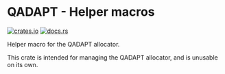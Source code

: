 # QADAPT - Helper macros

[![crates.io](https://img.shields.io/crates/v/qadapt-macro.svg)](https://crates.io/crates/qadapt-macro)
[![docs.rs](https://docs.rs/dtparse/qadapt-macro.svg)](https://docs.rs/qadapt-macro/)

Helper macro for the QADAPT allocator.

This crate is intended for managing the QADAPT allocator,
and is unusable on its own.